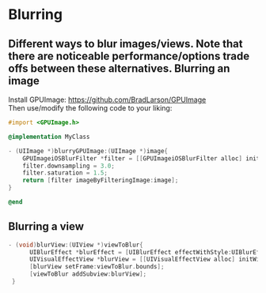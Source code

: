 Blurring
========
Different ways to blur images/views. Note that there are noticeable performance/options trade offs between these alternatives.
Blurring an image
-----------------
Install GPUImage: https://github.com/BradLarson/GPUImage  
Then use/modify the following code to your liking:
```objective-c
#import <GPUImage.h>

@implementation MyClass

- (UIImage *)blurryGPUImage:(UIImage *)image{
    GPUImageiOSBlurFilter *filter = [[GPUImageiOSBlurFilter alloc] init];
    filter.downsampling = 3.0;
    filter.saturation = 1.5;
    return [filter imageByFilteringImage:image];
}

@end

```

Blurring a view
----------------------
```objective-c
- (void)blurView:(UIView *)viewToBlur{
      UIBlurEffect *blurEffect = [UIBlurEffect effectWithStyle:UIBlurEffectStyleDark];
      UIVisualEffectView *blurView = [[UIVisualEffectView alloc] initWithEffect:blurEffect];
      [blurView setFrame:viewToBlur.bounds];
      [viewToBlur addSubview:blurView];
 }
```
